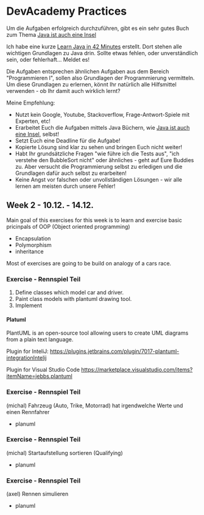 # DevAcademy Practices
Um die Aufgaben erfolgreich durchzuführen, gibt es ein sehr gutes Buch zum Thema [Java ist auch eine Insel](http://openbook.rheinwerk-verlag.de/javainsel/)

Ich habe eine kurze [Learn Java in 42 Minutes](https://github.com/axelmotyka/adventcalendar/blob/master/LearnJavain42minutes.pdf) erstellt. Dort stehen alle wichtigen Grundlagen zu Java drin. Sollte etwas fehlen, oder unverständlich sein, oder fehlerhaft... Meldet es!

Die Aufgaben entsprechen ähnlichen Aufgaben aus dem Bereich "Programmieren I", sollen also Grundlagen der Programmierung vermitteln.
Um diese Grundlagen zu erlernen, könnt Ihr natürlich alle Hilfsmittel verwenden - ob Ihr damit auch wirklich lernt?

Meine Empfehlung:
* Nutzt kein Google, Youtube, Stackoverflow, Frage-Antwort-Spiele mit Experten, etc!
* Erarbeitet Euch die Aufgaben mittels Java Büchern, wie [Java ist auch eine Insel](http://openbook.rheinwerk-verlag.de/javainsel/), selbst!
* Setzt Euch eine Deadline für die Aufgabe!
* Kopierte Lösung sind klar zu sehen und bringen Euch nicht weiter!
* Habt Ihr grundsätzliche Fragen "wie führe ich die Tests aus", "ich verstehe den BubbleSort nicht" oder ähnliches - geht auf Eure Buddies zu. Aber versucht die Programmierung selbst zu erledigen und die Grundlagen dafür auch selbst zu erarbeiten!
* Keine Angst vor falschen oder unvollständigen Lösungen - wir alle lernen am meisten durch unsere Fehler!

## Week 2 - 10.12. - 14.12.

Main goal of this exercises for this week is to learn and exercise basic pricinpals of OOP (Object oriented programming)

* Encapsulation
* Polymorphism
* inheritance

Most of exercises are going to be build on analogy of a cars race.

### Exercise  - Rennspiel Teil 

1. Define classes which model car and driver. 
1. Paint class models with plantuml drawing tool.
1. Implement 

#### Platuml

PlantUML is an open-source tool allowing users to create UML diagrams from a plain text language. 

Plugin for InteliJ:
https://plugins.jetbrains.com/plugin/7017-plantuml-integrationIntelij

Plugin for Visual Studio Code
https://marketplace.visualstudio.com/items?itemName=jebbs.plantuml


### Exercise  - Rennspiel Teil 

(michal) Fahrzeug (Auto, Trike, Motorrad) hat irgendwelche Werte und einen Rennfahrer
 + planuml
 
### Exercise  - Rennspiel Teil 

(michal) Startaufstellung sortieren (Qualifying)
 + planuml
 
### Exercise  - Rennspiel Teil 

(axel) Rennen simulieren
 + planuml